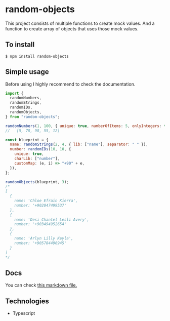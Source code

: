 # random-objects

This project consists of multiple functions to create mock values.
And a function to create array of objects that uses those mock values.

## To install

```
$ npm install random-objects
```

## Simple usage

Before using I highly recommend to check the documentation.

```javascript
import {
  randomNumbers,
  randomStrings,
  randomIDs,
  randomObjects,
} from "random-objects";

randomNumbers(1, 100, { unique: true, numberOfItems: 5, onlyIntegers: true });
//   [5, 78, 98, 55, 12]

const blueprint = {
  name: randomStrings(2, 4, { lib: ["name"], separator: " " }),
  number: randomIDs(10, 10, {
    unique: true,
    charLib: ["number"],
    customMap: (e, i) => "+90" + e,
  }),
};

randomObjects(blueprint, 3);
/*
[
  {
    name: 'Chloe Efrain Kierra',
    number: '+902047499537'
  },
  {
    name: 'Desi Chantel Lesli Avery',
    number: '+903494952654'
  },
  {
    name: 'Arlyn Lilly Keyla',
    number: '+905784496945'
  }
]
*/
```

## Docs

You can check [this markdown file.](https://github.com/ensarkr/random-objects/blob/main/DOCS.md)

## Technologies

- Typescript
